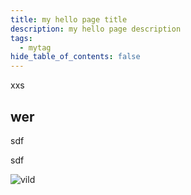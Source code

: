 ```yaml
---
title: my hello page title
description: my hello page description
tags:
  - mytag
hide_table_of_contents: false
---
```


xxs

## wer

sdf

sdf


![vild](../../static/uml/dataModel.svg)
